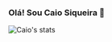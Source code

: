 ### Olá! Sou Caio Siqueira 🤙

![Caio's stats](https://github-readme-stats.vercel.app/api?username=caiocsiqueira&show_icons=true&bg_color=00000000)
<!---
CaiocSiqueira/CaiocSiqueira is a ✨ special ✨ repository because its `README.md` (this file) appears on your GitHub profile.
You can click the Preview link to take a look at your changes.
--->

